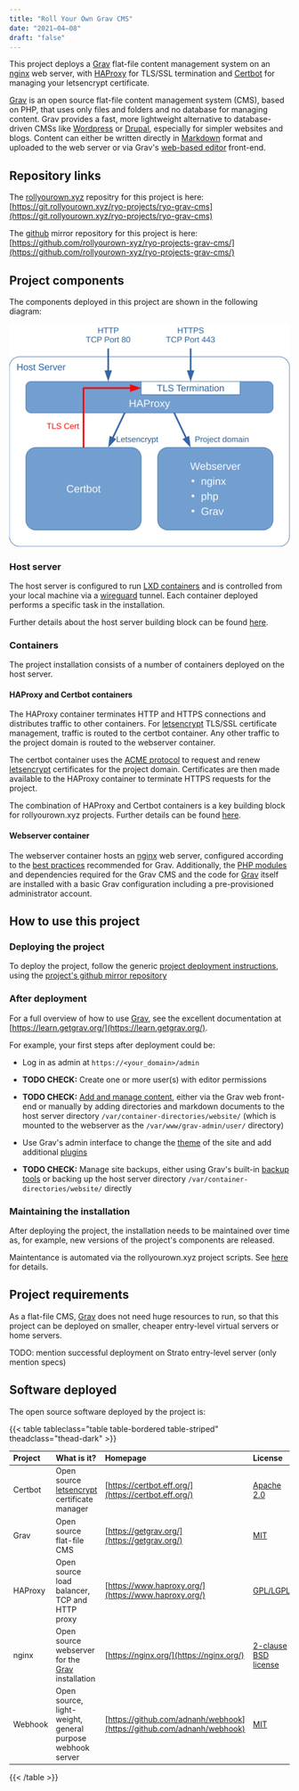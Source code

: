 ```yaml
---
title: "Roll Your Own Grav CMS"
date: "2021–04–08"
draft: "false"
---
```


This project deploys a [Grav](https://getgrav.org) flat-file content management system on an [nginx](https://nginx.org/) web server, with [HAProxy](https://www.haproxy.org/) for TLS/SSL termination and [Certbot](https://certbot.eff.org/) for managing your letsencrypt certificate.

<!--more-->

[Grav](https://getgrav.org) is an open source flat-file content management system (CMS), based on PHP, that uses only files and folders and no database for managing content. Grav provides a fast, more lightweight alternative to database-driven CMSs like [Wordpress](https://wordpress.org/) or [Drupal](https://www.drupal.org/), especially for simpler websites and blogs. Content can either be written directly in [Markdown](https://daringfireball.net/projects/markdown/) format and uploaded to the web server or via Grav's [web-based editor](https://learn.getgrav.org/17/admin-panel/page/editor) front-end.

## Repository links

The [rollyourown.xyz](https://rollyourown.xyz/) repositry for this project is here: [https://git.rollyourown.xyz/ryo-projects/ryo-grav-cms](https://git.rollyourown.xyz/ryo-projects/ryo-grav-cms)

The [github](https://github.com/) mirror repository for this project is here: [https://github.com/rollyourown-xyz/ryo-projects-grav-cms/](https://github.com/rollyourown-xyz/ryo-projects-grav-cms/)

## Project components

The components deployed in this project are shown in the following diagram:

![Project Overview](Project_Overview.svg)

### Host server

The host server is configured to run [LXD containers](https://linuxcontainers.org/lxd/) and is controlled from your local machine via a [wireguard](https://www.wireguard.com/) tunnel. Each container deployed performs a specific task in the installation.

Further details about the host server building block can be found [here](/rollyourown/tech_building_blocks/host_server/).

### Containers

The project installation consists of a number of containers deployed on the host server.

#### HAProxy and Certbot containers

The HAProxy container terminates HTTP and HTTPS connections and distributes traffic to other containers. For [letsencrypt](https://letsencrypt.org/) TLS/SSL certificate management, traffic is routed to the certbot container. Any other traffic to the project domain is routed to the webserver container.

The certbot container uses the [ACME protocol](https://tools.ietf.org/html/rfc8555) to request and renew [letsencrypt](https://letsencrypt.org/) certificates for the project domain. Certificates are then made available to the HAProxy container to terminate HTTPS requests for the project.

The combination of HAProxy and Certbot containers is a key building block for rollyourown.xyz projects. Further details can be found [here](/rollyourown/tech_building_blocks/load_balancer_tls_proxy/).

#### Webserver container

The webserver container hosts an [nginx](https://nginx.org/) web server, configured according to the [best practices](https://learn.getgrav.org/17/webservers-hosting/servers/nginx) recommended for Grav. Additionally, the [PHP modules](https://learn.getgrav.org/17/basics/requirements#php-requirements) and dependencies required for the Grav CMS and the code for [Grav](https://getgrav.org/) itself are installed with a basic Grav configuration including a pre-provisioned administrator account.

## How to use this project

### Deploying the project

To deploy the project, follow the generic [project deployment instructions](/rollyourown/tech_projects/how_to_deploy/), using the [project's github mirror repository](https://github.com/rollyourown-xyz/ryo-projects-grav-cms/)

### After deployment

For a full overview of how to use [Grav](https://getgrav.org), see the excellent documentation at [https://learn.getgrav.org/](https://learn.getgrav.org/).

For example, your first steps after deployment could be:

* Log in as admin at `https://<your_domain>/admin`

* **TODO CHECK:** Create one or more user(s) with editor permissions

* **TODO CHECK:** [Add and manage content](https://learn.getgrav.org/17/admin-panel/page), either via the Grav web front-end or manually by adding directories and markdown documents to the host server directory `/var/container-directories/website/` (which is mounted to the webserver as the `/var/www/grav-admin/user/` directory)

* Use Grav's admin interface to change the [theme](https://learn.getgrav.org/17/admin-panel/themes) of the site and add additional [plugins](https://learn.getgrav.org/17/admin-panel/plugins)

* **TODO CHECK:** Manage site backups, either using Grav's built-in [backup tools](https://learn.getgrav.org/17/advanced/backups) or backing up the host server directory `/var/container-directories/website/` directly

### Maintaining the installation

After deploying the project, the installation needs to be maintained over time as, for example, new versions of the project's components are released.

Maintentance is automated via the rollyourown.xyz project scripts. See [here](/rollyourown/tech_projects/how_to_maintain/) for details.

## Project requirements

As a flat-file CMS, [Grav](https://getgrav.org) does not need huge resources to run, so that this project can be deployed on smaller, cheaper entry-level virtual servers or home servers.

TODO: mention successful deployment on Strato entry-level server (only mention specs)

## Software deployed

The open source software deployed by the project is:

{{< table tableclass="table table-bordered table-striped" theadclass="thead-dark" >}}

| Project | What is it? | Homepage | License |
| :------ | :---------- | :------- | :------ |
| Certbot | Open source [letsencrypt](https://letsencrypt.org/) certificate manager | [https://certbot.eff.org/](https://certbot.eff.org/) | [Apache 2.0](https://raw.githubusercontent.com/certbot/certbot/master/LICENSE.txt) |
| Grav | Open source flat-file CMS | [https://getgrav.org/](https://getgrav.org/) | [MIT](https://github.com/getgrav/grav/blob/develop/LICENSE.txt) |
| HAProxy | Open source load balancer, TCP and HTTP proxy | [https://www.haproxy.org/](https://www.haproxy.org/) | [GPL/LGPL](https://github.com/haproxy/haproxy/blob/master/LICENSE) |
| nginx | Open source webserver for the [Grav](https://getgrav.org/) installation | [https://nginx.org/](https://nginx.org/) | [2-clause BSD license](http://nginx.org/LICENSE) |
| Webhook | Open source, light-weight, general purpose webhook server | [https://github.com/adnanh/webhook](https://github.com/adnanh/webhook) | [MIT](https://github.com/adnanh/webhook/blob/master/LICENSE) |

{{< /table >}}
